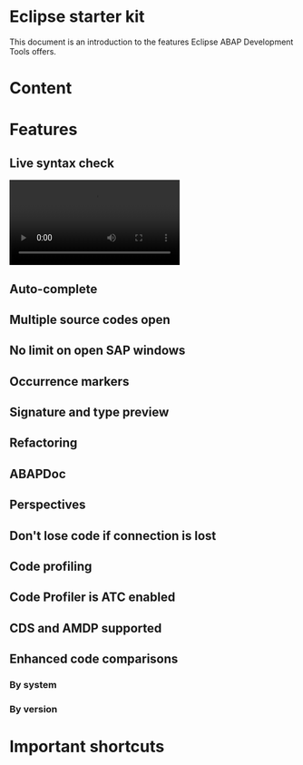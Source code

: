 # Eclipse starter kit
 This document is an introduction to the features Eclipse ABAP Development Tools offers.
# Content
# Features 
## Live syntax check
![Live syntax check](live-syntax-check.mp4)
## Auto-complete
## Multiple source codes open
## No limit on open SAP windows
## Occurrence markers
## Signature and type preview
## Refactoring
## ABAPDoc
## Perspectives
## Don't lose code if connection is lost
## Code profiling
## Code Profiler is ATC enabled
## CDS and AMDP supported
## Enhanced code comparisons
### By system
### By version
# Important shortcuts
